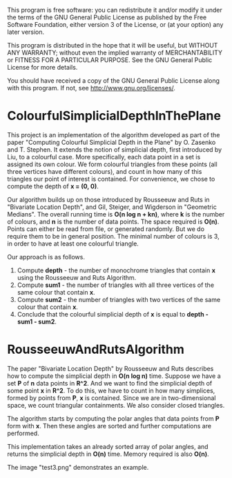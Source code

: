 This program is free software: you can redistribute it and/or modify
it under the terms of the GNU General Public License as published by
the Free Software Foundation, either version 3 of the License, or
(at your option) any later version.

This program is distributed in the hope that it will be useful,
but WITHOUT ANY WARRANTY; without even the implied warranty of
MERCHANTABILITY or FITNESS FOR A PARTICULAR PURPOSE.  See the
GNU General Public License for more details.

You should have received a copy of the GNU General Public License
along with this program.  If not, see <http://www.gnu.org/licenses/>.
    
# ColourfulSimplicialDepthInThePlane

This project is an implementation of the algorithm developed as part of the paper 
"Computing Colourful Simplicial Depth in the Plane"
by O. Zasenko and T. Stephen. It extends the notion of simplicial depth, first introduced
by Liu, to a colourful case. More specifically, each data point in a set is assigned its own colour.
We form colourful triangles from these points (all three vertices have different colours), and count
in how many of this triangles our point of interest is contained. For convenience, we chose
to compute the depth of <strong>x = (0, 0)</strong>.

Our algorithm builds up on those introduced by Rousseeuw and Ruts in "Bivariate Location Depth",
and Gil, Steiger, and Wigderson in "Geometric Medians". The overall running time is <strong>O(n log n + kn)</strong>,
where <strong>k</strong> is the number of colours, and <strong>n</strong> is the number of data points. 
The space required is <strong>O(n)</strong>.
Points can either be read from file, or generated randomly. But we do require them to be in general position.
The minimal number of colours is 3, in order to have at least one colourful triangle.

Our approach is as follows. 
<ol>
<li>Compute <strong>depth</strong> - the number of monochrome triangles that contain <strong>x</strong> 
using the Rousseeuw and Ruts Algorithm.</li>
<li>Compute <strong>sum1</strong> - the number of triangles with all three vertices of the same colour that 
contain <strong>x</strong>.</li>
<li>Compute <strong>sum2</strong> - the number of triangles with two vertices of the same colour that 
contain <strong>x</strong>.</li>
<li>Conclude that the colourful simplicial depth of <strong>x</strong> is equal to
<strong>depth - sum1 - sum2</strong>.</li>
</ol>

# RousseeuwAndRutsAlgorithm

The paper "Bivariate Location Depth" by Rousseeuw and Ruts describes how to compute
the simplicial depth in <strong>O(n log n)</strong> time. 
Suppose we have a set <strong>P</strong> of <strong>n</strong> data points in <strong>R^2</strong>. 
And we want to find the simplicial depth of some point <strong>x</strong> in <strong>R^2</strong>.
To do this, we have to count in how many simplices, formed by points from <strong>P</strong>,
<strong>x</strong> is contained. Since we are in two-dimensional space, we count
triangular containments. We also consider closed triangles.

The algorithm starts by computing the polar angles that data points from <strong>P</strong>
form with <strong>x</strong>. Then these angles are sorted and further computations are performed.

This implementation takes an already sorted array of polar angles, and returns
the simplicial depth in <strong>O(n)</strong> time. Memory required is also <strong>O(n)</strong>.

The image "test3.png" demonstrates an example.
